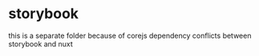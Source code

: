 # storybook

this is a separate folder because of corejs dependency conflicts between storybook and nuxt
